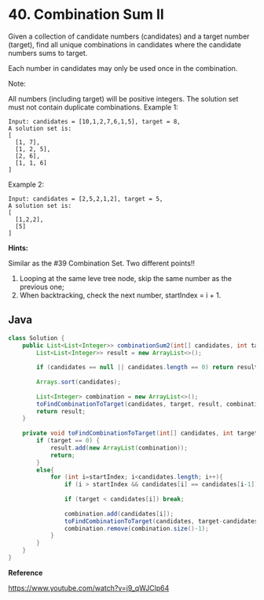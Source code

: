 # 40. Combination Sum II

Given a collection of candidate numbers (candidates) and a target number (target), find all unique combinations in candidates where the candidate numbers sums to target.

Each number in candidates may only be used once in the combination.

Note:

All numbers (including target) will be positive integers.
The solution set must not contain duplicate combinations.
Example 1:
```
Input: candidates = [10,1,2,7,6,1,5], target = 8,
A solution set is:
[
  [1, 7],
  [1, 2, 5],
  [2, 6],
  [1, 1, 6]
]
```
Example 2:
```
Input: candidates = [2,5,2,1,2], target = 5,
A solution set is:
[
  [1,2,2],
  [5]
]
```

**Hints:**

Similar as the #39 Combination Set. Two different points!!
1. Looping at the same leve tree node, skip the same number as the previous one;
2. When backtracking, check the next number, startIndex = i + 1.

## Java
```java
class Solution {
    public List<List<Integer>> combinationSum2(int[] candidates, int target) {
        List<List<Integer>> result = new ArrayList<>();
        
        if (candidates == null || candidates.length == 0) return result;
        
        Arrays.sort(candidates);
        
        List<Integer> combination = new ArrayList<>();
        toFindCombinationToTarget(candidates, target, result, combination, 0);
        return result;
    }
    
    private void toFindCombinationToTarget(int[] candidates, int target, List<List<Integer>> result, List<Integer> combination, int startIndex){
        if (target == 0) {
            result.add(new ArrayList(combination));
            return;
        }
        else{
            for (int i=startIndex; i<candidates.length; i++){
                if (i > startIndex && candidates[i] == candidates[i-1]) continue;    //skip if the number is the same as the previous one (diff from #39 pt1)
                
                if (target < candidates[i]) break;
                
                combination.add(candidates[i]);
                toFindCombinationToTarget(candidates, target-candidates[i], result, combination, i+1);     //start from next Index (diff from #39 pt2)
                combination.remove(combination.size()-1);
            }
        }
    }
}
```

**Reference**

https://www.youtube.com/watch?v=j9_qWJClp64
